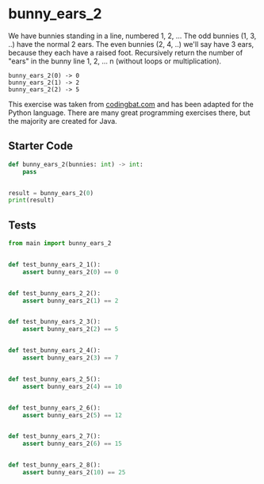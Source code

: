 # bunny_ears_2





We have bunnies standing in a line, numbered 1, 2, ... The odd bunnies (1, 3, ..) have the normal 2 ears. The even bunnies (2, 4, ..) we'll say have 3 ears, because they each have a raised foot. Recursively return the number of "ears" in the bunny line 1, 2, ... n (without loops or multiplication).

```
bunny_ears_2(0) -> 0
bunny_ears_2(1) -> 2
bunny_ears_2(2) -> 5
```

This exercise was taken from [codingbat.com](https://codingbat.com/prob/p107330) and has been adapted for the Python language. There are many great programming exercises there, but the majority are created for Java.

## Starter Code
```python
def bunny_ears_2(bunnies: int) -> int:
    pass


result = bunny_ears_2(0)
print(result)
```

## Tests
```python
from main import bunny_ears_2


def test_bunny_ears_2_1():
    assert bunny_ears_2(0) == 0


def test_bunny_ears_2_2():
    assert bunny_ears_2(1) == 2


def test_bunny_ears_2_3():
    assert bunny_ears_2(2) == 5


def test_bunny_ears_2_4():
    assert bunny_ears_2(3) == 7


def test_bunny_ears_2_5():
    assert bunny_ears_2(4) == 10


def test_bunny_ears_2_6():
    assert bunny_ears_2(5) == 12


def test_bunny_ears_2_7():
    assert bunny_ears_2(6) == 15


def test_bunny_ears_2_8():
    assert bunny_ears_2(10) == 25
```
